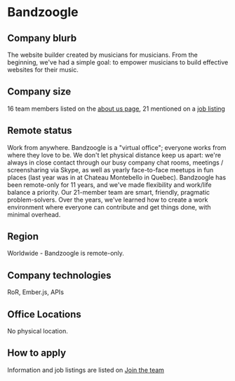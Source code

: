 # Bandzoogle

## Company blurb

The website builder created by musicians for musicians.
From the beginning, we've had a simple goal: to empower musicians to build effective websites for their music.

## Company size

16 team members listed on the [about us page](https://bandzoogle.com/about-us), 21 mentioned on a [job listing](https://bandzoogle.com/jobs/201510-javascript-developer)

## Remote status

Work from anywhere.
Bandzoogle is a "virtual office"; everyone works from where they love to be. We don't let physical distance keep us apart: we're always in close contact through our busy company chat rooms, meetings / screensharing via Skype, as well as yearly face-to-face meetups in fun places (last year was in at Chateau Montebello in Quebec).
Bandzoogle has been remote-only for 11 years, and we've made flexibility and work/life balance a priority. Our 21-member team are smart, friendly, pragmatic problem-solvers. Over the years, we've learned how to create a work environment where everyone can contribute and get things done, with minimal overhead.

## Region

Worldwide - Bandzoogle is remote-only.

## Company technologies

RoR, Ember.js, APIs

## Office Locations

No physical location.

## How to apply

Information and job listings are listed on [Join the team](https://bandzoogle.com/jobs)
